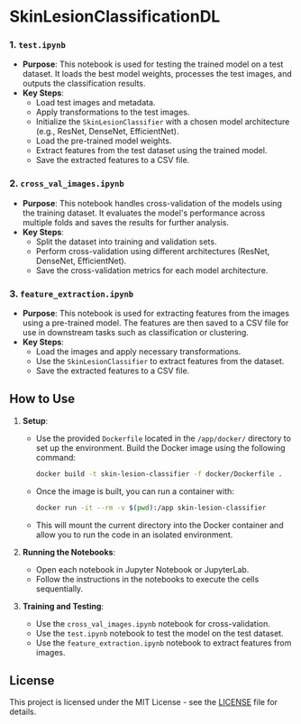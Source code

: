 # SkinLesionClassificationDL

### 1. `test.ipynb`

- **Purpose**: This notebook is used for testing the trained model on a test dataset. It loads the best model weights, processes the test images, and outputs the classification results.
- **Key Steps**:
  - Load test images and metadata.
  - Apply transformations to the test images.
  - Initialize the `SkinLesionClassifier` with a chosen model architecture (e.g., ResNet, DenseNet, EfficientNet).
  - Load the pre-trained model weights.
  - Extract features from the test dataset using the trained model.
  - Save the extracted features to a CSV file.

### 2. `cross_val_images.ipynb`

- **Purpose**: This notebook handles cross-validation of the models using the training dataset. It evaluates the model's performance across multiple folds and saves the results for further analysis.
- **Key Steps**:
  - Split the dataset into training and validation sets.
  - Perform cross-validation using different architectures (ResNet, DenseNet, EfficientNet).
  - Save the cross-validation metrics for each model architecture.

### 3. `feature_extraction.ipynb`

- **Purpose**: This notebook is used for extracting features from the images using a pre-trained model. The features are then saved to a CSV file for use in downstream tasks such as classification or clustering.
- **Key Steps**:
  - Load the images and apply necessary transformations.
  - Use the `SkinLesionClassifier` to extract features from the dataset.
  - Save the extracted features to a CSV file.

## How to Use

1. **Setup**:
   - Use the provided `Dockerfile` located in the `/app/docker/` directory to set up the environment. Build the Docker image using the following command:
     
     ```bash
     docker build -t skin-lesion-classifier -f docker/Dockerfile .
     ```

   - Once the image is built, you can run a container with:
   
     ```bash
     docker run -it --rm -v $(pwd):/app skin-lesion-classifier
     ```

   - This will mount the current directory into the Docker container and allow you to run the code in an isolated environment.

2. **Running the Notebooks**:
   - Open each notebook in Jupyter Notebook or JupyterLab.
   - Follow the instructions in the notebooks to execute the cells sequentially.

3. **Training and Testing**:
   - Use the `cross_val_images.ipynb` notebook for cross-validation.
   - Use the `test.ipynb` notebook to test the model on the test dataset.
   - Use the `feature_extraction.ipynb` notebook to extract features from images.

## License

This project is licensed under the MIT License - see the [LICENSE](LICENSE) file for details.

